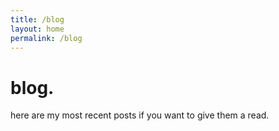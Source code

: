 ```yaml
---
title: /blog
layout: home
permalink: /blog
---
```


# blog.
here are my most recent posts if you want to give them a read.
